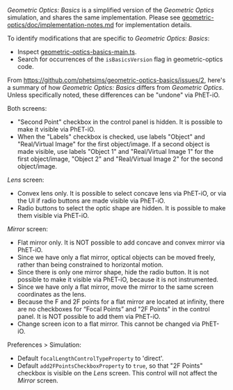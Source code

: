 _Geometric Optics: Basics_ is a simplified version of the _Geometric Optics_ simulation, and shares the same
implementation. Please
see [geometric-optics/doc/implementation-notes.md](https://github.com/phetsims/geometric-optics/blob/main/doc/implementation-notes.md)
for implementation details.

To identify modifications that are specific to _Geometric Optics: Basics_:

* Inspect
  [geometric-optics-basics-main.ts](https://github.com/phetsims/geometric-optics-basics/blob/main/js/geometric-optics-basics-main.ts).
* Search for occurrences of the `isBasicsVersion` flag in geometric-optics code.

From https://github.com/phetsims/geometric-optics-basics/issues/2, here's a summary of how _Geometric Optics: Basics_
differs from _Geometric Optics_. Unless specifically noted, these differences can be "undone" via PhET-iO.

Both screens:

* "Second Point" checkbox in the control panel is hidden. It is possible to make it visible via PhET-iO.
* When the "Labels" checkbox is checked, use labels "Object" and "Real/Virtual Image" for the first object/image. If a
  second object is made visible, use labels "Object 1" and "Real/Virtual Image 1" for the first object/image, "Object 2"
  and "Real/Virtual Image 2" for the second object/image.

_Lens_ screen:

* Convex lens only. It is possible to select concave lens via PhET-iO, or via the UI if radio buttons are made visible
  via PhET-iO.
* Radio buttons to select the optic shape are hidden. It is possible to make them visible via PhET-iO.

_Mirror_ screen:

* Flat mirror only. It is NOT possible to add concave and convex mirror via PhET-iO.
* Since we have only a flat mirror, optical objects can be moved freely, rather than being constrained to horizontal
  motion.
* Since there is only one mirror shape, hide the radio button. It is not possible to make it visible via PhET-iO,
  because it is not instrumented.
* Since we have only a flat mirror, move the mirror to the same screen coordinates as the lens.
* Because the F and 2F points for a flat mirror are located at infinity, there are no checkboxes for “Focal Points”
  and "2F Points" in the control panel. It is NOT possible to add them via PhET-iO.
* Change screen icon to a flat mirror. This cannot be changed via PhET-iO.

Preferences > Simulation:

* Default `focalLengthControlTypeProperty` to 'direct'.
* Default `add2FPointsCheckboxProperty` to `true`, so that "2F Points" checkbox is visible on the _Lens_ screen. This
  control will not affect the _Mirror_ screen.
